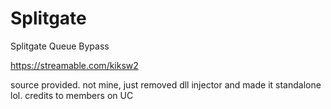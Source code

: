 # Splitgate
Splitgate Queue Bypass

https://streamable.com/kiksw2

source provided. not mine, just removed dll injector and made it standalone lol. credits to members on UC
